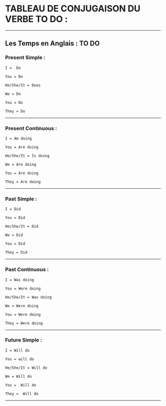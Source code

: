 # **TABLEAU DE CONJUGAISON DU VERBE TO DO :**
---


## **Les Temps en Anglais : TO DO**


### **Present Simple :**


    I =  Do

    You = Do

    He/She/It = Does

    We = Do

    You = Do

    They = Do

---


### **Present Continuous :**


    I = Am doing

    You = Are doing

    He/She/It = Is doing

    We = Are doing 

    You = Are doing

    They = Are doing

---


### **Past Simple :**


    I = Did

    You = Did

    He/She/It = Did

    We = Did

    You = Did

    They = Did

---


### **Past Continuous :**


    I = Was doing

    You = Were doing

    He/She/It = Was doing

    We = Were doing

    You = Were doing

    They = Were doing

---


### **Future Simple :**


    I = Will do

    You = will do

    He/She/It = Will do

    We = Will do

    You =  Will do

    They =  Will do

---